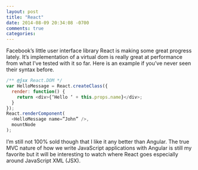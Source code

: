 ```yaml
---
layout: post
title: "React"
date: 2014-08-09 20:34:08 -0700
comments: true
categories:
---
```

Facebook’s little user interface library React is making some great progress lately. It’s implementation of a virtual dom is really great at performance from what I’ve tested with it so far. Here is an example if you’ve never seen their syntax before.

``` javascript
/** @jsx React.DOM */
var HelloMessage = React.createClass({
  render: function() {
    return <div>{‘Hello ‘ + this.props.name}</div>;
  }
});
React.renderComponent(
  <HelloMessage name=”John” />,
  mountNode
);
```

I’m still not 100% sold though that I like it any better than Angular. The true MVC nature of how we write JavaScript applications with Angular is still my favorite but it will be interesting to watch where React goes especially around JavaScript XML (JSX).
